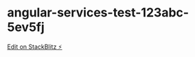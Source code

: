 # angular-services-test-123abc-5ev5fj

[Edit on StackBlitz ⚡️](https://stackblitz.com/edit/angular-services-test-123abc-5ev5fj)